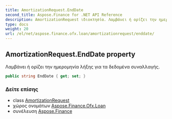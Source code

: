 ```yaml
---
title: AmortizationRequest.EndDate
second_title: Aspose.Finance for .NET API Reference
description: AmortizationRequest ιδιοκτησία. Λαμβάνει ή ορίζει την ημερομηνία λήξης για τα δεδομένα συναλλαγής.
type: docs
weight: 20
url: /el/net/aspose.finance.ofx.loan/amortizationrequest/enddate/
---
```

## AmortizationRequest.EndDate property

Λαμβάνει ή ορίζει την ημερομηνία λήξης για τα δεδομένα συναλλαγής.

```csharp
public string EndDate { get; set; }
```

### Δείτε επίσης

* class [AmortizationRequest](../)
* χώρος ονομάτων [Aspose.Finance.Ofx.Loan](../../amortizationrequest/)
* συνέλευση [Aspose.Finance](../../../)


